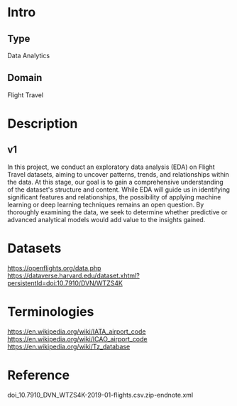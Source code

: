 # Intro

## Type
Data Analytics

## Domain
Flight Travel

# Description
## v1
In this project, we conduct an exploratory data analysis (EDA) on Flight Travel datasets, aiming to uncover patterns, trends, and relationships within the data. At this stage, our goal is to gain a comprehensive understanding of the dataset's structure and content. While EDA will guide us in identifying significant features and relationships, the possibility of applying machine learning or deep learning techniques remains an open question. By thoroughly examining the data, we seek to determine whether predictive or advanced analytical models would add value to the insights gained.

# Datasets
https://openflights.org/data.php<br>
https://dataverse.harvard.edu/dataset.xhtml?persistentId=doi:10.7910/DVN/WTZS4K

# Terminologies
https://en.wikipedia.org/wiki/IATA_airport_code<br>
https://en.wikipedia.org/wiki/ICAO_airport_code<br>
https://en.wikipedia.org/wiki/Tz_database

# Reference
doi_10.7910_DVN_WTZS4K-2019-01-flights.csv.zip-endnote.xml